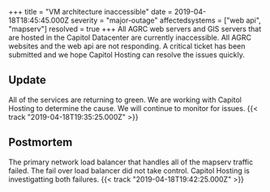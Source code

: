 +++
title = "VM architecture inaccessible"
date = 2019-04-18T18:45:45.000Z
severity = "major-outage"
affectedsystems = ["web api", "mapserv"]
resolved = true
+++
All AGRC web servers and GIS servers that are hosted in the Capitol Datacenter are currently inaccessible. All AGRC websites and the web api are not responding. A critical ticket has been submitted and we hope Capitol Hosting can resolve the issues quickly.

## Update

All of the services are returning to green. We are working with Capitol Hosting to determine the cause. We will continue to monitor for issues. {{< track "2019-04-18T19:35:25.000Z" >}}

## Postmortem

The primary network load balancer that handles all of the mapserv traffic failed. The fail over load balancer did not take control. Capitol Hosting is investigatting both failures. {{< track "2019-04-18T19:42:25.000Z" >}}

